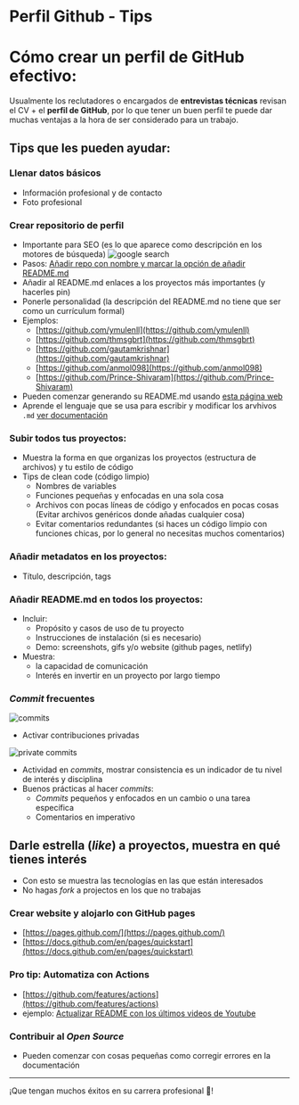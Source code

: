 # Perfil Github - Tips

# Cómo crear un perfil de GitHub efectivo:

Usualmente los reclutadores o encargados de **entrevistas técnicas** revisan el CV + el **perfil de GitHub**, por lo que tener un buen perfil te puede dar muchas ventajas a la hora de ser considerado para un trabajo.

## Tips que les pueden ayudar:

### Llenar datos básicos
- Información profesional y de contacto
- Foto profesional
### Crear repositorio de perfil
- Importante para SEO (es lo que aparece como descripción en los motores de búsqueda)
        ![google search](https://user-images.githubusercontent.com/3630913/194914506-2745a8b7-622b-45b3-8637-8b840271fcf8.png)
- Pasos: [Añadir repo con nombre *<username>* y marcar la opción de añadir README.md](https://docs.github.com/en/account-and-profile/setting-up-and-managing-your-github-profile/customizing-your-profile/managing-your-profile-readme)
- Añadir al README.md enlaces a los proyectos más importantes (y hacerles pin)
- Ponerle personalidad (la descripción del README.md no tiene que ser como un currículum formal)
- Ejemplos:
    - [https://github.com/ymulenll](https://github.com/ymulenll)
    - [https://github.com/thmsgbrt](https://github.com/thmsgbrt)
    - [https://github.com/gautamkrishnar](https://github.com/gautamkrishnar)
    - [https://github.com/anmol098](https://github.com/anmol098)
    - [https://github.com/Prince-Shivaram](https://github.com/Prince-Shivaram)
- Pueden comenzar generando su README.md usando [esta página web](https://rahuldkjain.github.io/gh-profile-readme-generator/)
- Aprende el lenguaje que se usa para escribir y modificar los arvhivos `.md` [ver documentación](https://docs.github.com/en/get-started/writing-on-github/getting-started-with-writing-and-formatting-on-github/quickstart-for-writing-on-github)

### Subir **todos** tus proyectos:
- Muestra la forma en que organizas los proyectos (estructura de archivos) y tu estilo de código
- Tips de clean code (código limpio)
    - Nombres de variables
    - Funciones pequeñas y enfocadas en una sola cosa
    - Archivos con pocas líneas de código y enfocados en pocas cosas (Evitar archivos genéricos donde añadas cualquier cosa)
    - Evitar comentarios redundantes (si haces un código limpio con funciones chicas, por lo general no necesitas muchos comentarios)
    
### Añadir metadatos en los proyectos:
- Título, descripción, tags
    
### Añadir README.md en **todos** los proyectos:
- Incluir:
    - Propósito y casos de uso de tu proyecto
    - Instrucciones de instalación (si es necesario)
    - Demo: screenshots, gifs y/o website (github pages, netlify)
- Muestra:
    - la capacidad de comunicación
    - Interés en invertir en un proyecto por largo tiempo
        
### *Commit* frecuentes
    
![commits](https://user-images.githubusercontent.com/3630913/194914586-c74ed783-b581-41e2-a3a3-e6d1b29e8e9f.png)

- Activar contribuciones privadas
    
![private commits](https://user-images.githubusercontent.com/3630913/194914608-9d200314-4bae-430a-a0f2-af48c924391f.png)
    
- Actividad en *commits*, mostrar consistencia es un indicador de tu nivel de interés y disciplina
- Buenos prácticas al hacer *commits*:
    - *Commits* pequeños y enfocados en un cambio o una tarea específica
    - Comentarios en imperativo
## Darle estrella (*like*) a proyectos, muestra en qué tienes interés
- Con esto se muestra las tecnologías en las que están interesados
- No hagas *fork* a projectos en los que no trabajas
### Crear website y alojarlo con GitHub pages
- [https://pages.github.com/](https://pages.github.com/)
- [https://docs.github.com/en/pages/quickstart](https://docs.github.com/en/pages/quickstart)
### Pro tip: Automatiza con Actions
- [https://github.com/features/actions](https://github.com/features/actions)
- ejemplo: [Actualizar README con los últimos videos de Youtube](https://github.com/ymulenll/ymulenll/blob/master/.github/workflows/update-readme.yml)
### Contribuir al *Open Source*
- Pueden comenzar con cosas pequeñas como corregir errores en la documentación

---
¡Que tengan muchos éxitos en su carrera profesional 🎉!
